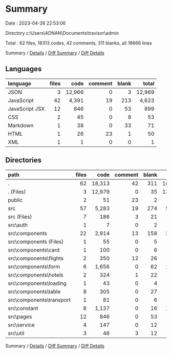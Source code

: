 # Summary

Date : 2023-04-26 22:53:06

Directory c:\\Users\\ADNAN\\Documents\\travisor\\admin

Total : 62 files,  18313 codes, 42 comments, 311 blanks, all 18666 lines

Summary / [Details](details.md) / [Diff Summary](diff.md) / [Diff Details](diff-details.md)

## Languages
| language | files | code | comment | blank | total |
| :--- | ---: | ---: | ---: | ---: | ---: |
| JSON | 3 | 12,966 | 0 | 3 | 12,969 |
| JavaScript | 42 | 4,391 | 19 | 213 | 4,623 |
| JavaScript JSX | 12 | 846 | 0 | 53 | 899 |
| CSS | 2 | 45 | 0 | 8 | 53 |
| Markdown | 1 | 38 | 0 | 33 | 71 |
| HTML | 1 | 26 | 23 | 1 | 50 |
| XML | 1 | 1 | 0 | 0 | 1 |

## Directories
| path | files | code | comment | blank | total |
| :--- | ---: | ---: | ---: | ---: | ---: |
| . | 62 | 18,313 | 42 | 311 | 18,666 |
| . (Files) | 3 | 12,979 | 0 | 35 | 13,014 |
| public | 2 | 51 | 23 | 2 | 76 |
| src | 57 | 5,283 | 19 | 274 | 5,576 |
| src (Files) | 7 | 186 | 3 | 21 | 210 |
| src\\auth | 1 | 7 | 0 | 2 | 9 |
| src\\components | 22 | 2,914 | 13 | 158 | 3,085 |
| src\\components (Files) | 1 | 55 | 0 | 5 | 60 |
| src\\components\\card | 1 | 100 | 0 | 6 | 106 |
| src\\components\\flights | 2 | 350 | 12 | 26 | 388 |
| src\\components\\form | 6 | 1,656 | 0 | 62 | 1,718 |
| src\\components\\hotels | 2 | 324 | 1 | 22 | 347 |
| src\\components\\loading | 1 | 43 | 0 | 4 | 47 |
| src\\components\\table | 8 | 305 | 0 | 27 | 332 |
| src\\components\\transport | 1 | 81 | 0 | 6 | 87 |
| src\\constant | 8 | 1,137 | 0 | 16 | 1,153 |
| src\\pages | 12 | 846 | 0 | 53 | 899 |
| src\\service | 4 | 147 | 0 | 12 | 159 |
| src\\util | 3 | 46 | 3 | 12 | 61 |

Summary / [Details](details.md) / [Diff Summary](diff.md) / [Diff Details](diff-details.md)